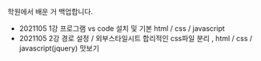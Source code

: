 학원에서 배운 거 백업합니다.

<ul>
  <li>2021105 1강 프로그램 vs code 설치 및 기본 html / css / javascript </li>
  <li>2021105 2강 경로 설정 / 외부스타일시트 합리적인 css파일 분리 , html / css / javascript(jquery) 맛보기 </li>
</ul>
